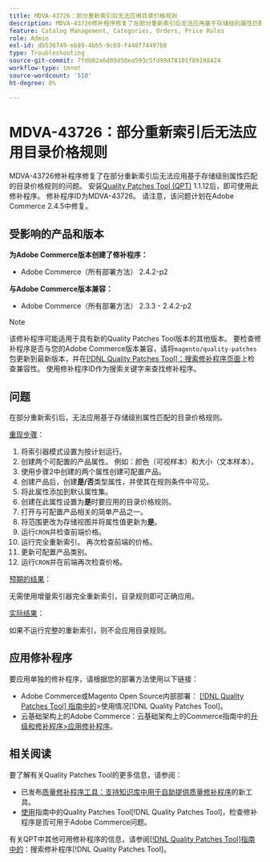 ```yaml
---
title: MDVA-43726：部分重新索引后无法应用目录价格规则
description: MDVA-43726修补程序修复了在部分重新索引后无法应用基于存储级别属性匹配的目录价格规则的问题。 安装[Quality Patches Tool (QPT)](https://experienceleague.adobe.com/zh-hans/docs/commerce-operations/tools/quality-patches-tool/quality-patches-tool-to-self-serve-quality-patches) 1.1.12后，即可使用此修补程序。 修补程序ID为MDVA-43726。 请注意，该问题计划在Adobe Commerce 2.4.5中修复。
feature: Catalog Management, Categories, Orders, Price Rules
role: Admin
exl-id: db536749-eb89-4bb5-9c69-f448f74497b8
type: Troubleshooting
source-git-commit: 7fdb02a6d89d50ea593c5fd99d78101f89198424
workflow-type: tm+mt
source-wordcount: '510'
ht-degree: 0%

---
```


# MDVA-43726：部分重新索引后无法应用目录价格规则

MDVA-43726修补程序修复了在部分重新索引后无法应用基于存储级别属性匹配的目录价格规则的问题。 安装[Quality Patches Tool (QPT)](https://experienceleague.adobe.com/zh-hans/docs/commerce-operations/tools/quality-patches-tool/quality-patches-tool-to-self-serve-quality-patches) 1.1.12后，即可使用此修补程序。 修补程序ID为MDVA-43726。 请注意，该问题计划在Adobe Commerce 2.4.5中修复。

## 受影响的产品和版本

**为Adobe Commerce版本创建了修补程序：**

* Adobe Commerce（所有部署方法） 2.4.2-p2

**与Adobe Commerce版本兼容：**

* Adobe Commerce（所有部署方法） 2.3.3 - 2.4.2-p2

>[!NOTE]
>
>该修补程序可能适用于具有新的Quality Patches Tool版本的其他版本。 要检查修补程序是否与您的Adobe Commerce版本兼容，请将`magento/quality-patches`包更新到最新版本，并在[[!DNL Quality Patches Tool]：搜索修补程序页面](https://experienceleague.adobe.com/zh-hans/docs/commerce-operations/tools/quality-patches-tool/quality-patches-tool-to-self-serve-quality-patches)上检查兼容性。 使用修补程序ID作为搜索关键字来查找修补程序。

## 问题

在部分重新索引后，无法应用基于存储级别属性匹配的目录价格规则。

<u>重现步骤</u>：

1. 将索引器模式设置为按计划运行。
1. 创建两个可配置的产品属性。 例如：颜色（可视样本）和大小（文本样本）。
1. 使用步骤2中创建的两个属性创建可配置产品。
1. 创建产品后，创建&#x200B;**是/否**&#x200B;类型属性，并使其在规则条件中可见。
1. 将此属性添加到默认属性集。
1. 创建在此属性设置为&#x200B;**是**&#x200B;时要应用的目录价格规则。
1. 打开与可配置产品相关的简单产品之一。
1. 将范围更改为存储视图并将属性值更新为&#x200B;**是**。
1. 运行`CRON`并检查前端价格。
1. 运行完全重新索引。 再次检查前端的价格。
1. 更新可配置产品类别。
1. 运行`CRON`并在前端再次检查价格。

<u>预期的结果</u>：

无需使用增量索引器完全重新索引，目录规则即可正确应用。

<u>实际结果</u>：

如果不运行完整的重新索引，则不会应用目录规则。

## 应用修补程序

要应用单独的修补程序，请根据您的部署方法使用以下链接：

* Adobe Commerce或Magento Open Source内部部署： [[!DNL Quality Patches Tool] 指南中的](/help/tools/quality-patches-tool/usage.md)>使用情况[!DNL Quality Patches Tool]。
* 云基础架构上的Adobe Commerce：云基础架构上的Commerce指南中的[升级和修补程序>应用修补程序](https://experienceleague.adobe.com/docs/commerce-cloud-service/user-guide/develop/upgrade/apply-patches.html?lang=zh-Hans)。

## 相关阅读

要了解有关Quality Patches Tool的更多信息，请参阅：

* 已发布[质量修补程序工具：支持知识库中用于自助提供质量修补程序](https://experienceleague.adobe.com/zh-hans/docs/commerce-operations/tools/quality-patches-tool/quality-patches-tool-to-self-serve-quality-patches)的新工具。
* [使用](/help/tools/quality-patches-tool/patches-available-in-qpt/check-patch-for-magento-issue-with-magento-quality-patches.md)指南中的Quality Patches Tool[!DNL Quality Patches Tool]，检查修补程序是否可用于Adobe Commerce问题。

有关QPT中其他可用修补程序的信息，请参阅[[!DNL Quality Patches Tool]指南中的](https://experienceleague.adobe.com/tools/commerce-quality-patches/index.html?lang=zh-Hans)：搜索修补程序[!DNL Quality Patches Tool]。
